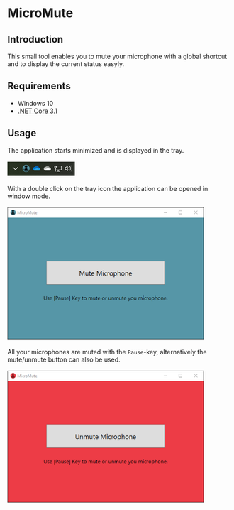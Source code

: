 # MicroMute
## Introduction
This small tool enables you to mute your microphone with a global shortcut and to display the current status easyly.
## Requirements
* Windows 10
* [.NET Core 3.1](https://dotnet.microsoft.com/download/dotnet-core/current/runtime)
## Usage
The application starts minimized and is displayed in the tray.<br/><br/>
![tray](Docs\tray.png "Tray Symbol")<br/><br/>
With a double click on the tray icon the application can be opened in window mode.<br/><br/>
![full-window](Docs\full-window.png "Full Window Screen")<br/><br/>
All your microphones are muted with the `Pause`-key, alternatively the mute/unmute button can also be used.<br/><br/>
![full-window-muted](Docs\full-window-muted.png "Full Window Screen Muted")